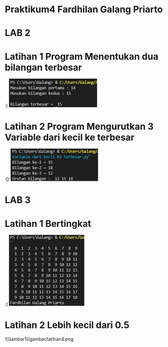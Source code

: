 # Praktikum4 Fardhilan Galang Priarto
# LAB 2
# Latihan 1 Program Menentukan dua bilangan terbesar
:)
![Gambar1](gambar/latihan1.png)
# Latihan 2 Program Mengurutkan 3 Variable dari kecil ke terbesar
:D
![Gambar1](gambar/latihan2.png)
# LAB 3
# Latihan 1 Bertingkat
:(
![Gambar1](gambar/latihan3.png)
# Latihan 2 Lebih kecil dari 0.5
![Gambar1](gambar/latihan4.png
